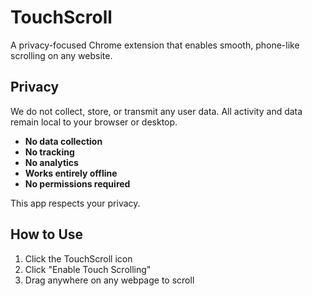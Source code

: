 # TouchScroll

A privacy-focused Chrome extension that enables smooth, phone-like scrolling on any website.

## Privacy
We do not collect, store, or transmit any user data.
All activity and data remain local to your browser or desktop.

- **No data collection**
- **No tracking**
- **No analytics**
- **Works entirely offline**
- **No permissions required**

This app respects your privacy.

## How to Use

1. Click the TouchScroll icon
2. Click "Enable Touch Scrolling"
3. Drag anywhere on any webpage to scroll
